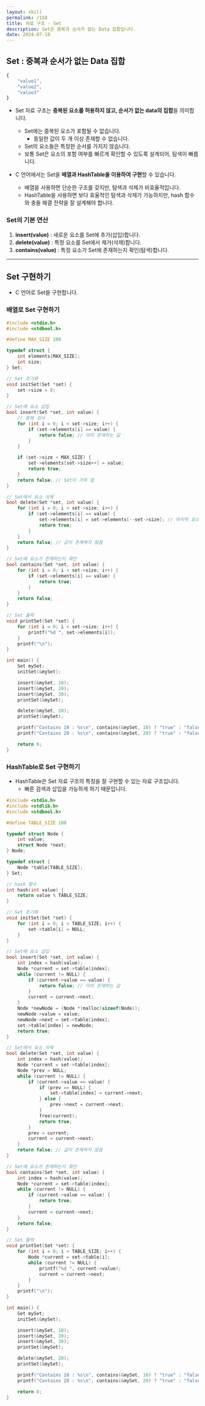 ```yaml
---
layout: skill
permalink: /158
title: 자료 구조 - Set
description: Set은 중복과 순서가 없는 Data 집합입니다.
date: 2024-07-18
---
```



## Set : 중복과 순서가 없는 Data 집합

```js
{
    "value1",
    "value2",
    "value3"
}
```

- Set 자료 구조는 **중복된 요소를 허용하지 않고, 순서가 없는 data의 집합**을 의미합니다.
    - Set에는 중복된 요소가 포함될 수 없습니다.
        - 동일한 값이 두 개 이상 존재할 수 없습니다.
    - Set의 요소들은 특정한 순서를 가지지 않습니다.
    - 보통 Set은 요소의 포함 여부를 빠르게 확인할 수 있도록 설계되어, 탐색이 빠릅니다.

- C 언어에서는 Set을 **배열과 HashTable을 이용하여 구현**할 수 있습니다.
    - 배열을 사용하면 단순한 구조를 갖지만, 탐색과 삭제가 비효율적입니다.
    - HashTable을 사용하면 보다 효율적인 탐색과 삭제가 가능하지만, hash 함수와 충돌 해결 전략을 잘 설계해야 합니다.


### Set의 기본 연산

1. **insert(value)** : 새로운 요소를 Set에 추가(삽입)합니다.
2. **delete(value)** : 특정 요소를 Set에서 제거(삭제)합니다.
3. **contains(value)** : 특정 요소가 Set에 존재하는지 확인(탐색)합니다.


---


## Set 구현하기

- C 언어로 Set을 구현합니다.


### 배열로 Set 구현하기

```c
#include <stdio.h>
#include <stdbool.h>

#define MAX_SIZE 100

typedef struct {
    int elements[MAX_SIZE];
    int size;
} Set;

// Set 초기화
void initSet(Set *set) {
    set->size = 0;
}

// Set에 요소 삽입
bool insert(Set *set, int value) {
    // 중복 검사
    for (int i = 0; i < set->size; i++) {
        if (set->elements[i] == value) {
            return false; // 이미 존재하는 값
        }
    }

    if (set->size < MAX_SIZE) {
        set->elements[set->size++] = value;
        return true;
    }
    return false; // Set이 가득 참
}

// Set에서 요소 삭제
bool delete(Set *set, int value) {
    for (int i = 0; i < set->size; i++) {
        if (set->elements[i] == value) {
            set->elements[i] = set->elements[--set->size]; // 마지막 요소로 대체
            return true;
        }
    }
    return false; // 값이 존재하지 않음
}

// Set에 요소가 존재하는지 확인
bool contains(Set *set, int value) {
    for (int i = 0; i < set->size; i++) {
        if (set->elements[i] == value) {
            return true;
        }
    }
    return false;
}

// Set 출력
void printSet(Set *set) {
    for (int i = 0; i < set->size; i++) {
        printf("%d ", set->elements[i]);
    }
    printf("\n");
}

int main() {
    Set mySet;
    initSet(&mySet);

    insert(&mySet, 10);
    insert(&mySet, 20);
    insert(&mySet, 30);
    printSet(&mySet);

    delete(&mySet, 20);
    printSet(&mySet);

    printf("Contains 10 : %s\n", contains(&mySet, 10) ? "true" : "false");
    printf("Contains 20 : %s\n", contains(&mySet, 20) ? "true" : "false");

    return 0;
}
```


### HashTable로 Set 구현하기

- HashTable은 Set 자료 구조의 특징을 잘 구현할 수 있는 자료 구조입니다.
    - 빠른 검색과 삽입을 가능하게 하기 때문입니다.

```c
#include <stdio.h>
#include <stdlib.h>
#include <stdbool.h>

#define TABLE_SIZE 100

typedef struct Node {
    int value;
    struct Node *next;
} Node;

typedef struct {
    Node *table[TABLE_SIZE];
} Set;

// hash 함수
int hash(int value) {
    return value % TABLE_SIZE;
}

// Set 초기화
void initSet(Set *set) {
    for (int i = 0; i < TABLE_SIZE; i++) {
        set->table[i] = NULL;
    }
}

// Set에 요소 삽입
bool insert(Set *set, int value) {
    int index = hash(value);
    Node *current = set->table[index];
    while (current != NULL) {
        if (current->value == value) {
            return false; // 이미 존재하는 값
        }
        current = current->next;
    }
    Node *newNode = (Node *)malloc(sizeof(Node));
    newNode->value = value;
    newNode->next = set->table[index];
    set->table[index] = newNode;
    return true;
}

// Set에서 요소 삭제
bool delete(Set *set, int value) {
    int index = hash(value);
    Node *current = set->table[index];
    Node *prev = NULL;
    while (current != NULL) {
        if (current->value == value) {
            if (prev == NULL) {
                set->table[index] = current->next;
            } else {
                prev->next = current->next;
            }
            free(current);
            return true;
        }
        prev = current;
        current = current->next;
    }
    return false; // 값이 존재하지 않음
}

// Set에 요소가 존재하는지 확인
bool contains(Set *set, int value) {
    int index = hash(value);
    Node *current = set->table[index];
    while (current != NULL) {
        if (current->value == value) {
            return true;
        }
        current = current->next;
    }
    return false;
}

// Set 출력
void printSet(Set *set) {
    for (int i = 0; i < TABLE_SIZE; i++) {
        Node *current = set->table[i];
        while (current != NULL) {
            printf("%d ", current->value);
            current = current->next;
        }
    }
    printf("\n");
}

int main() {
    Set mySet;
    initSet(&mySet);

    insert(&mySet, 10);
    insert(&mySet, 20);
    insert(&mySet, 30);
    printSet(&mySet);

    delete(&mySet, 20);
    printSet(&mySet);

    printf("Contains 10 : %s\n", contains(&mySet, 10) ? "true" : "false");
    printf("Contains 20 : %s\n", contains(&mySet, 20) ? "true" : "false");

    return 0;
}
```
